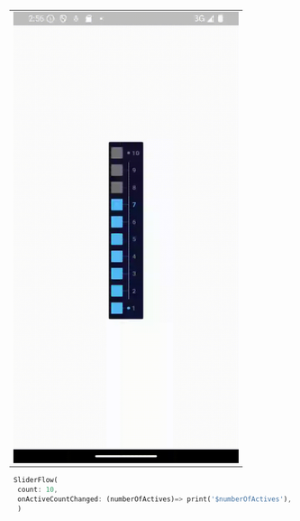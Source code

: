

<table>
  <tr>
    <td><img src="https://raw.githubusercontent.com/thehelmsdeep/sliderflow/refs/heads/master/01.gif" alt="" width="400"></td>
  </tr>
</table>



```dart
 SliderFlow(
  count: 10,
  onActiveCountChanged: (numberOfActives)=> print('$numberOfActives'),
  )
```


